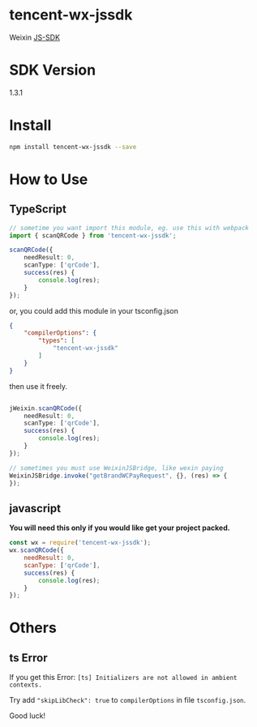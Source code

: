 # tencent-wx-jssdk
Weixin [JS-SDK](https://mp.weixin.qq.com/wiki?t=resource/res_main&amp;id=mp1421141115)

# SDK Version

1.3.1

# Install

```sh
npm install tencent-wx-jssdk --save
```

# How to Use

## TypeScript

```ts
// sometime you want import this module, eg. use this with webpack
import { scanQRCode } from 'tencent-wx-jssdk';

scanQRCode({
	needResult: 0,
	scanType: ['qrCode'],
	success(res) {
		console.log(res);
	}
});
```

or, you could add this module in your tsconfig.json

```json
{
	"compilerOptions": {
		"types": [
			"tencent-wx-jssdk"
		]
	}
}
```

then use it freely.

```ts

jWeixin.scanQRCode({
	needResult: 0,
	scanType: ['qrCode'],
	success(res) {
		console.log(res);
	}
});

// sometimes you must use WeixinJSBridge, like wexin paying
WeixinJSBridge.invoke("getBrandWCPayRequest", {}, (res) => {
});
```

## javascript

**You will need this only if you would like get your project packed.**

```js
const wx = require('tencent-wx-jssdk');
wx.scanQRCode({
	needResult: 0,
	scanType: ['qrCode'],
	success(res) {
		console.log(res);
	}
});
```

# Others

## ts Error

If you get this Error:
`[ts] Initializers are not allowed in ambient contexts.`

Try add `"skipLibCheck": true` to `compilerOptions` in file `tsconfig.json`.

Good luck!
